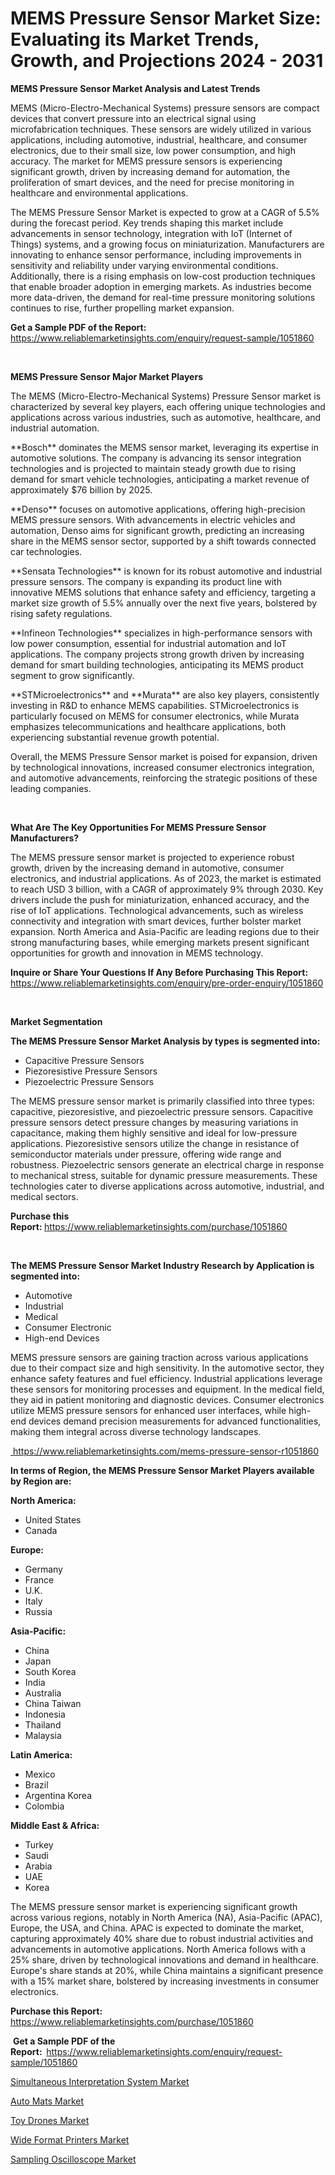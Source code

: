 <p><h1>MEMS Pressure Sensor Market Size: Evaluating its Market Trends, Growth, and Projections 2024 - 2031</h1></p><p><strong>MEMS Pressure Sensor Market Analysis and Latest Trends</strong></p>
<p><p>MEMS (Micro-Electro-Mechanical Systems) pressure sensors are compact devices that convert pressure into an electrical signal using microfabrication techniques. These sensors are widely utilized in various applications, including automotive, industrial, healthcare, and consumer electronics, due to their small size, low power consumption, and high accuracy. The market for MEMS pressure sensors is experiencing significant growth, driven by increasing demand for automation, the proliferation of smart devices, and the need for precise monitoring in healthcare and environmental applications.</p><p>The MEMS Pressure Sensor Market is expected to grow at a CAGR of 5.5% during the forecast period. Key trends shaping this market include advancements in sensor technology, integration with IoT (Internet of Things) systems, and a growing focus on miniaturization. Manufacturers are innovating to enhance sensor performance, including improvements in sensitivity and reliability under varying environmental conditions. Additionally, there is a rising emphasis on low-cost production techniques that enable broader adoption in emerging markets. As industries become more data-driven, the demand for real-time pressure monitoring solutions continues to rise, further propelling market expansion.</p></p>
<p><strong>Get a Sample PDF of the Report:&nbsp;</strong> <a href="https://www.reliablemarketinsights.com/enquiry/request-sample/1051860?utm_campaign=1602&utm_medium=2&utm_source=Github&utm_content=ia&utm_term=17102024&utm_id=mems-pressure-sensor">https://www.reliablemarketinsights.com/enquiry/request-sample/1051860</a></p>
<p>&nbsp;</p>
<p><strong>MEMS Pressure Sensor Major Market Players</strong></p>
<p><p>The MEMS (Micro-Electro-Mechanical Systems) Pressure Sensor market is characterized by several key players, each offering unique technologies and applications across various industries, such as automotive, healthcare, and industrial automation.</p><p>**Bosch** dominates the MEMS sensor market, leveraging its expertise in automotive solutions. The company is advancing its sensor integration technologies and is projected to maintain steady growth due to rising demand for smart vehicle technologies, anticipating a market revenue of approximately $76 billion by 2025.</p><p>**Denso** focuses on automotive applications, offering high-precision MEMS pressure sensors. With advancements in electric vehicles and automation, Denso aims for significant growth, predicting an increasing share in the MEMS sensor sector, supported by a shift towards connected car technologies.</p><p>**Sensata Technologies** is known for its robust automotive and industrial pressure sensors. The company is expanding its product line with innovative MEMS solutions that enhance safety and efficiency, targeting a market size growth of 5.5% annually over the next five years, bolstered by rising safety regulations.</p><p>**Infineon Technologies** specializes in high-performance sensors with low power consumption, essential for industrial automation and IoT applications. The company projects strong growth driven by increasing demand for smart building technologies, anticipating its MEMS product segment to grow significantly.</p><p>**STMicroelectronics** and **Murata** are also key players, consistently investing in R&D to enhance MEMS capabilities. STMicroelectronics is particularly focused on MEMS for consumer electronics, while Murata emphasizes telecommunications and healthcare applications, both experiencing substantial revenue growth potential.</p><p>Overall, the MEMS Pressure Sensor market is poised for expansion, driven by technological innovations, increased consumer electronics integration, and automotive advancements, reinforcing the strategic positions of these leading companies.</p></p>
<p>&nbsp;</p>
<p><strong>What Are The Key Opportunities For MEMS Pressure Sensor Manufacturers?</strong></p>
<p><p>The MEMS pressure sensor market is projected to experience robust growth, driven by the increasing demand in automotive, consumer electronics, and industrial applications. As of 2023, the market is estimated to reach USD 3 billion, with a CAGR of approximately 9% through 2030. Key drivers include the push for miniaturization, enhanced accuracy, and the rise of IoT applications. Technological advancements, such as wireless connectivity and integration with smart devices, further bolster market expansion. North America and Asia-Pacific are leading regions due to their strong manufacturing bases, while emerging markets present significant opportunities for growth and innovation in MEMS technology.</p></p>
<p><strong>Inquire or Share Your Questions If Any Before Purchasing This Report:</strong> <a href="https://www.reliablemarketinsights.com/enquiry/pre-order-enquiry/1051860?utm_campaign=1602&utm_medium=2&utm_source=Github&utm_content=ia&utm_term=17102024&utm_id=mems-pressure-sensor">https://www.reliablemarketinsights.com/enquiry/pre-order-enquiry/1051860</a></p>
<p>&nbsp;</p>
<p><strong>Market Segmentation</strong></p>
<p><strong>The MEMS Pressure Sensor Market Analysis by types is segmented into:</strong></p>
<p><ul><li>Capacitive Pressure Sensors</li><li>Piezoresistive Pressure Sensors</li><li>Piezoelectric Pressure Sensors</li></ul></p>
<p><p>The MEMS pressure sensor market is primarily classified into three types: capacitive, piezoresistive, and piezoelectric pressure sensors. Capacitive pressure sensors detect pressure changes by measuring variations in capacitance, making them highly sensitive and ideal for low-pressure applications. Piezoresistive sensors utilize the change in resistance of semiconductor materials under pressure, offering wide range and robustness. Piezoelectric sensors generate an electrical charge in response to mechanical stress, suitable for dynamic pressure measurements. These technologies cater to diverse applications across automotive, industrial, and medical sectors.</p></p>
<p><strong>Purchase this Report:&nbsp;</strong><a href="https://www.reliablemarketinsights.com/purchase/1051860?utm_campaign=1602&utm_medium=2&utm_source=Github&utm_content=ia&utm_term=17102024&utm_id=mems-pressure-sensor">https://www.reliablemarketinsights.com/purchase/1051860</a></p>
<p>&nbsp;</p>
<p><strong>The MEMS Pressure Sensor Market Industry Research by Application is segmented into:</strong></p>
<p><ul><li>Automotive</li><li>Industrial</li><li>Medical</li><li>Consumer Electronic</li><li>High-end Devices</li></ul></p>
<p><p>MEMS pressure sensors are gaining traction across various applications due to their compact size and high sensitivity. In the automotive sector, they enhance safety features and fuel efficiency. Industrial applications leverage these sensors for monitoring processes and equipment. In the medical field, they aid in patient monitoring and diagnostic devices. Consumer electronics utilize MEMS pressure sensors for enhanced user interfaces, while high-end devices demand precision measurements for advanced functionalities, making them integral across diverse technology landscapes.</p></p>
<p><a href="https://www.reliablemarketinsights.com/mems-pressure-sensor-r1051860?utm_campaign=1602&utm_medium=2&utm_source=Github&utm_content=ia&utm_term=17102024&utm_id=mems-pressure-sensor">&nbsp;https://www.reliablemarketinsights.com/mems-pressure-sensor-r1051860</a></p>
<p><strong>In terms of Region, the MEMS Pressure Sensor Market Players available by Region are:</strong></p>
<p>
    <p> <strong> North America: </strong>
        <ul>
            <li>United States</li>
            <li>Canada</li>
        </ul>
        </p> 
    <p> <strong> Europe: </strong>
        <ul>
            <li>Germany</li>
            <li>France</li>
            <li>U.K.</li>
            <li>Italy</li>
            <li>Russia</li>
        </ul>
        </p> 
    <p> <strong> Asia-Pacific: </strong>
        <ul>
            <li>China</li>
            <li>Japan</li>
            <li>South Korea</li>
            <li>India</li>
            <li>Australia</li>
            <li>China Taiwan</li>
            <li>Indonesia</li>
            <li>Thailand</li>
            <li>Malaysia</li>
        </ul>
        </p> 
    <p> <strong> Latin America: </strong>
        <ul>
            <li>Mexico</li>
            <li>Brazil</li>
            <li>Argentina Korea</li>
            <li>Colombia</li>
        </ul>
        </p> 
    <p> <strong> Middle East & Africa: </strong>
        <ul>
            <li>Turkey</li>
            <li>Saudi</li>
            <li>Arabia</li>
            <li>UAE</li>
            <li>Korea</li>
        </ul>
    </p>
    </p>
<p><p>The MEMS pressure sensor market is experiencing significant growth across various regions, notably in North America (NA), Asia-Pacific (APAC), Europe, the USA, and China. APAC is expected to dominate the market, capturing approximately 40% share due to robust industrial activities and advancements in automotive applications. North America follows with a 25% share, driven by technological innovations and demand in healthcare. Europe's share stands at 20%, while China maintains a significant presence with a 15% market share, bolstered by increasing investments in consumer electronics.</p></p>
<p><strong>Purchase this Report: </strong><a href="https://www.reliablemarketinsights.com/purchase/1051860?utm_campaign=1602&utm_medium=2&utm_source=Github&utm_content=ia&utm_term=17102024&utm_id=mems-pressure-sensor">https://www.reliablemarketinsights.com/purchase/1051860</a></p>
<p>&nbsp;<strong>Get a Sample PDF of the Report:&nbsp;&nbsp;</strong><a href="https://www.reliablemarketinsights.com/enquiry/request-sample/1051860?utm_campaign=1602&utm_medium=2&utm_source=Github&utm_content=ia&utm_term=17102024&utm_id=mems-pressure-sensor">https://www.reliablemarketinsights.com/enquiry/request-sample/1051860</a></p>
<p><strong></strong></p>
<p><p><a href="https://github.com/rahu1506/Market-Research-Report-List-6/blob/main/simultaneous-interpretation-system-market.md?utm_campaign=1602&utm_medium=2&utm_source=Github&utm_content=ia&utm_term=17102024&utm_id=mems-pressure-sensor">Simultaneous Interpretation System Market</a></p><p><a href="https://www.linkedin.com/pulse/exploring-auto-mats-market-dynamics-global-trends-future-unane?utm_campaign=1602&utm_medium=2&utm_source=Github&utm_content=ia&utm_term=17102024&utm_id=mems-pressure-sensor">Auto Mats Market</a></p><p><a href="https://www.linkedin.com/pulse/toy-drones-market-industry-landscape-growth-trajectories-v8jue?utm_campaign=1602&utm_medium=2&utm_source=Github&utm_content=ia&utm_term=17102024&utm_id=mems-pressure-sensor">Toy Drones Market</a></p><p><a href="https://www.linkedin.com/pulse/wide-format-printers-market-drivers-challenges-forecast-2024-2031-l4qwe?utm_campaign=1602&utm_medium=2&utm_source=Github&utm_content=ia&utm_term=17102024&utm_id=mems-pressure-sensor">Wide Format Printers Market</a></p><p><a href="https://www.linkedin.com/pulse/navigating-global-sampling-oscilloscope-market-from-trends-kvpae?utm_campaign=1602&utm_medium=2&utm_source=Github&utm_content=ia&utm_term=17102024&utm_id=mems-pressure-sensor">Sampling Oscilloscope Market</a></p></p>